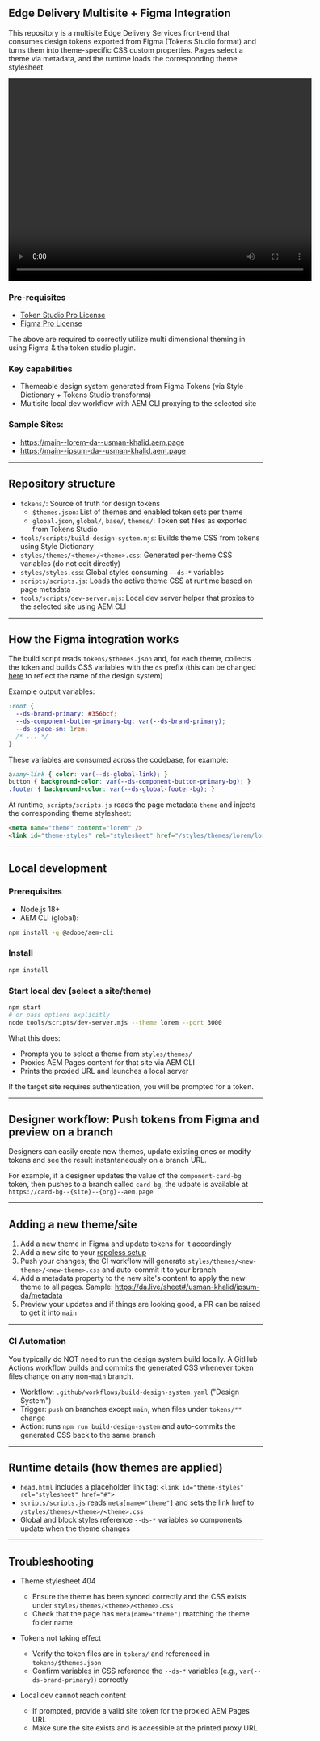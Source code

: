 ## Edge Delivery Multisite + Figma Integration

This repository is a multisite Edge Delivery Services front-end that consumes design tokens exported from Figma (Tokens Studio format) and turns them into theme-specific CSS custom properties. Pages select a theme via metadata, and the runtime loads the corresponding theme stylesheet.

<video width="600" height="400" controls>
  <source src="docs/figma-demo.mp4" type="video/mp4">
</video>

### Pre-requisites
- [Token Studio Pro License](https://tokens.studio/pro-pricing)
- [Figma Pro License](https://www.figma.com/professional/)

The above are required to correctly utilize multi dimensional theming in using Figma & the token studio plugin.

### Key capabilities
- Themeable design system generated from Figma Tokens (via Style Dictionary + Tokens Studio transforms)
- Multisite local dev workflow with AEM CLI proxying to the selected site

### Sample Sites:
- https://main--lorem-da--usman-khalid.aem.page
- https://main--ipsum-da--usman-khalid.aem.page

---

## Repository structure

- `tokens/`: Source of truth for design tokens
  - `$themes.json`: List of themes and enabled token sets per theme
  - `global.json`, `global/`, `base/`, `themes/`: Token set files as exported from Tokens Studio
- `tools/scripts/build-design-system.mjs`: Builds theme CSS from tokens using Style Dictionary
- `styles/themes/<theme>/<theme>.css`: Generated per-theme CSS variables (do not edit directly)
- `styles/styles.css`: Global styles consuming `--ds-*` variables
- `scripts/scripts.js`: Loads the active theme CSS at runtime based on page metadata
- `tools/scripts/dev-server.mjs`: Local dev server helper that proxies to the selected site using AEM CLI

---

## How the Figma integration works

The build script reads `tokens/$themes.json` and, for each theme, collects the token and builds CSS variables with the `ds` prefix (this can be changed [here](https://github.com/usman-khalid/edge-delivery-figma-multisite/blob/main/tools/scripts/build-design-system.mjs#L51) to reflect the name of the design system)

Example output variables:

```css
:root {
  --ds-brand-primary: #356bcf;
  --ds-component-button-primary-bg: var(--ds-brand-primary);
  --ds-space-sm: 1rem;
  /* ... */
}
```

These variables are consumed across the codebase, for example:

```css
a:any-link { color: var(--ds-global-link); }
button { background-color: var(--ds-component-button-primary-bg); }
.footer { background-color: var(--ds-global-footer-bg); }
```

At runtime, `scripts/scripts.js` reads the page metadata `theme` and injects the corresponding theme stylesheet:

```html
<meta name="theme" content="lorem" />
<link id="theme-styles" rel="stylesheet" href="/styles/themes/lorem/lorem.css">
```

---

## Local development

### Prerequisites
- Node.js 18+
- AEM CLI (global):

```bash
npm install -g @adobe/aem-cli
```

### Install

```bash
npm install
```

### Start local dev (select a site/theme)

```bash
npm start
# or pass options explicitly
node tools/scripts/dev-server.mjs --theme lorem --port 3000
```

What this does:
- Prompts you to select a theme from `styles/themes/`
- Proxies AEM Pages content for that site via AEM CLI
- Prints the proxied URL and launches a local server

If the target site requires authentication, you will be prompted for a token.

---

## Designer workflow: Push tokens from Figma and preview on a branch

Designers can easily create new themes, update existing ones or modify tokens and see the result instantaneously on a branch URL.

For example, if a designer updates the value of the `component-card-bg` token, then pushes to a branch called `card-bg`, the udpate is available at `https://card-bg--{site}--{org}--aem.page`

---

## Adding a new theme/site

1. Add a new theme in Figma and update tokens for it accordingly
2. Add a new site to your [repoless setup](https://www.aem.live/docs/repoless)
3. Push your changes; the CI workflow will generate `styles/themes/<new-theme>/<new-theme>.css` and auto-commit it to your branch
4. Add a metadata property to the new site's content to apply the new theme to all pages. Sample: https://da.live/sheet#/usman-khalid/ipsum-da/metadata
5. Preview your updates and if things are looking good, a PR can be raised to get it into `main`

---

### CI Automation

You typically do NOT need to run the design system build locally. A GitHub Actions workflow builds and commits the generated CSS whenever token files change on any non-`main` branch.

- Workflow: `.github/workflows/build-design-system.yaml` ("Design System")
- Trigger: `push` on branches except `main`, when files under `tokens/**` change
- Action: runs `npm run build-design-system` and auto-commits the generated CSS back to the same branch

---

## Runtime details (how themes are applied)

- `head.html` includes a placeholder link tag: `<link id="theme-styles" rel="stylesheet" href="#">`
- `scripts/scripts.js` reads `meta[name="theme"]` and sets the link href to `/styles/themes/<theme>/<theme>.css`
- Global and block styles reference `--ds-*` variables so components update when the theme changes

---

## Troubleshooting

- Theme stylesheet 404
  - Ensure the theme has been synced correctly and the CSS exists under `styles/themes/<theme>/<theme>.css`
  - Check that the page has `meta[name="theme"]` matching the theme folder name

- Tokens not taking effect
  - Verify the token files are in `tokens/` and referenced in `tokens/$themes.json`
  - Confirm variables in CSS reference the `--ds-*` variables (e.g., `var(--ds-brand-primary)`) correctly

- Local dev cannot reach content
  - If prompted, provide a valid site token for the proxied AEM Pages URL
  - Make sure the site exists and is accessible at the printed proxy URL
